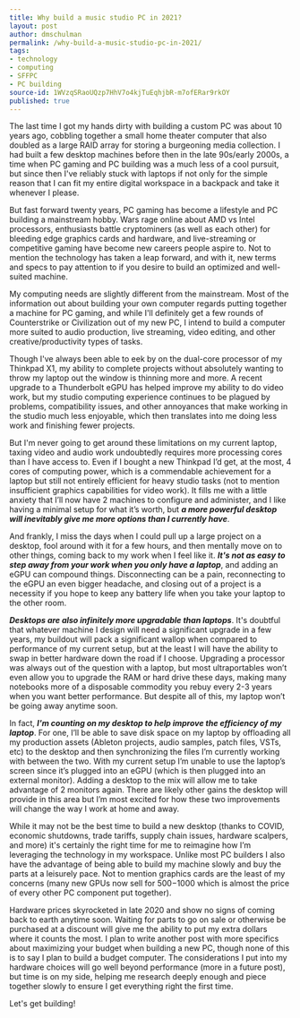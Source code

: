 ```yaml
---
title: Why build a music studio PC in 2021?
layout: post
author: dmschulman
permalink: /why-build-a-music-studio-pc-in-2021/
tags:
- technology
- computing
- SFFPC
- PC building
source-id: 1WVzqSRaoUQzp7HhV7o4kjTuEqhjbR-m7ofERar9rkOY
published: true
---
```

The last time I got my hands dirty with building a custom PC was about 10 years ago, cobbling together a small home theater computer that also doubled as a large RAID array for storing a burgeoning media collection. I had built a few desktop machines before then in the late 90s/early 2000s, a time when PC gaming and PC building was a much less of a cool pursuit, but since then I've reliably stuck with laptops if not only for the simple reason that I can fit my entire digital workspace in a backpack and take it whenever I please.

But fast forward twenty years, PC gaming has become a lifestyle and PC building a mainstream hobby. Wars rage online about AMD vs Intel processors, enthusiasts battle cryptominers (as well as each other) for bleeding edge graphics cards and hardware, and live-streaming or competitive gaming have become new careers people aspire to. Not to mention the technology has taken a leap forward, and with it, new terms and specs to pay attention to if you desire to build an optimized and well-suited machine.

My computing needs are slightly different from the mainstream. Most of the information out about building your own computer regards putting together a machine for PC gaming, and while I'll definitely get a few rounds of Counterstrike or Civilization out of my new PC, I intend to build a computer more suited to audio production, live streaming, video editing, and other creative/productivity types of tasks.

Though I've always been able to eek by on the dual-core processor of my Thinkpad X1, my ability to complete projects without absolutely wanting to throw my laptop out the window is thinning more and more. A recent upgrade to a Thunderbolt eGPU has helped improve my ability to do video work, but my studio computing experience continues to be plagued by problems, compatibility issues, and other annoyances that make working in the studio much less enjoyable, which then translates into me doing less work and finishing fewer projects.

But I'm never going to get around these limitations on my current laptop, taxing video and audio work undoubtedly requires more processing cores than I have access to. Even if I bought a new Thinkpad I’d get, at the most, 4 cores of computing power, which is a commendable achievement for a laptop but still not entirely efficient for heavy studio tasks (not to mention insufficient graphics capabilities for video work). It fills me with a little anxiety that I’ll now have 2 machines to configure and administer, and I like having a minimal setup for what it’s worth, but **_a more powerful desktop will inevitably give me more options than I currently have_**.

And frankly, I miss the days when I could pull up a large project on a desktop, fool around with it for a few hours, and then mentally move on to other things, coming back to my work when I feel like it. **_It's not as easy to step away from your work when you only have a laptop_**, and adding an eGPU can compound things. Disconnecting can be a pain, reconnecting to the eGPU an even bigger headache, and closing out of a project is a necessity if you hope to keep any battery life when you take your laptop to the other room.

**_Desktops are also infinitely more upgradable than laptops_**. It's doubtful that whatever machine I design will need a significant upgrade in a few years, my buildout will pack a significant wallop when compared to performance of my current setup, but at the least I will have the ability to swap in better hardware down the road if I choose. Upgrading a processor was always out of the question with a laptop, but most ultraportables won’t even allow you to upgrade the RAM or hard drive these days, making many notebooks more of a disposable commodity you rebuy every 2-3 years when you want better performance. But despite all of this, my laptop won’t be going away anytime soon. 

In fact, **_I'm counting on my desktop to help improve the efficiency of my laptop_**. For one, I’ll be able to save disk space on my laptop by offloading all my production assets (Ableton projects, audio samples, patch files, VSTs, etc) to the desktop and then synchronizing the files I’m currently working with between the two. With my current setup I’m unable to use the laptop’s screen since it’s plugged into an eGPU (which is then plugged into an external monitor). Adding a desktop to the mix will allow me to take advantage of 2 monitors again. There are likely other gains the desktop will provide in this area but I’m most excited for how these two improvements will change the way I work at home and away.

While it may not be the best time to build a new desktop (thanks to COVID, economic shutdowns, trade tariffs, supply chain issues, hardware scalpers, and more) it's certainly the right time for me to reimagine how I’m leveraging the technology in my workspace. Unlike most PC builders I also have the advantage of being able to build my machine slowly and buy the parts at a leisurely pace. Not to mention graphics cards are the least of my concerns (many new GPUs now sell for $500-$1000 which is almost the price of every other PC component put together).

Hardware prices skyrocketed in late 2020 and show no signs of coming back to earth anytime soon. Waiting for parts to go on sale or otherwise be purchased at a discount will give me the ability to put my extra dollars where it counts the most. I plan to write another post with more specifics about maximizing your budget when building a new PC, though none of this is to say I plan to build a budget computer. The considerations I put into my hardware choices will go well beyond performance (more in a future post), but time is on my side, helping me research deeply enough and piece together slowly to ensure I get everything right the first time.

Let's get building!

